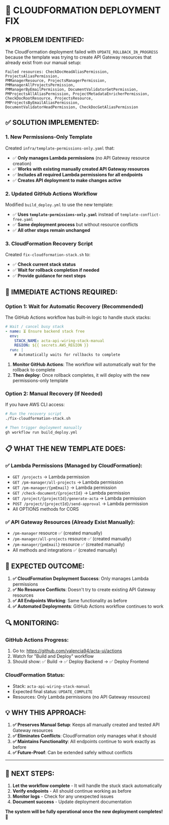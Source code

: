 # 🚨 CLOUDFORMATION DEPLOYMENT FIX

## ❌ **PROBLEM IDENTIFIED:**

The CloudFormation deployment failed with `UPDATE_ROLLBACK_IN_PROGRESS` because the template was trying to create API Gateway resources that already exist from our manual setup:

```
Failed resources: CheckDocHeadAliasPermission, ProjectsAliasPermission, 
PMManagerResource, ProjectsManagerPermission, PMManagerAllProjectsPermission, 
PMManagerByEmailPermission, DocumentValidatorGetPermission, 
PMProjectsAllAliasPermission, ProjectMetadataEnricherPermission, 
CheckDocRootResource, ProjectsResource, PMProjectsByEmailAliasPermission, 
DocumentValidatorHeadPermission, CheckDocGetAliasPermission
```

## ✅ **SOLUTION IMPLEMENTED:**

### **1. New Permissions-Only Template**
Created `infra/template-permissions-only.yaml` that:
- ✅ **Only manages Lambda permissions** (no API Gateway resource creation)
- ✅ **Works with existing manually created API Gateway resources**
- ✅ **Includes all required Lambda permissions for all endpoints**
- ✅ **Creates API deployment to make changes active**

### **2. Updated GitHub Actions Workflow**
Modified `build_deploy.yml` to use the new template:
- ✅ **Uses `template-permissions-only.yaml`** instead of `template-conflict-free.yaml`
- ✅ **Same deployment process** but without resource conflicts
- ✅ **All other steps remain unchanged**

### **3. CloudFormation Recovery Script**
Created `fix-cloudformation-stack.sh` to:
- ✅ **Check current stack status**
- ✅ **Wait for rollback completion if needed**
- ✅ **Provide guidance for next steps**

## 🔧 **IMMEDIATE ACTIONS REQUIRED:**

### **Option 1: Wait for Automatic Recovery (Recommended)**
The GitHub Actions workflow has built-in logic to handle stuck stacks:
```yaml
# Wait / cancel busy stack
- name: ⏳ Ensure backend stack free
  env:
    STACK_NAME: acta-api-wiring-stack-manual
    REGION: ${{ secrets.AWS_REGION }}
  run: |
    # Automatically waits for rollbacks to complete
```

1. **Monitor GitHub Actions**: The workflow will automatically wait for the rollback to complete
2. **Then deploy**: Once rollback completes, it will deploy with the new permissions-only template

### **Option 2: Manual Recovery (If Needed)**
If you have AWS CLI access:

```bash
# Run the recovery script
./fix-cloudformation-stack.sh

# Then trigger deployment manually
gh workflow run build_deploy.yml
```

## 📋 **WHAT THE NEW TEMPLATE DOES:**

### **✅ Lambda Permissions (Managed by CloudFormation):**
- `GET /projects` → Lambda permission
- `GET /pm-manager/all-projects` → Lambda permission  
- `GET /pm-manager/{pmEmail}` → Lambda permission
- `GET /check-document/{projectId}` → Lambda permission
- `GET /project/{projectId}/generate-acta` → Lambda permission
- `POST /project/{projectId}/send-approval` → Lambda permission
- All OPTIONS methods for CORS

### **✅ API Gateway Resources (Already Exist Manually):**
- `/pm-manager` resource ✅ (created manually)
- `/pm-manager/all-projects` resource ✅ (created manually)
- `/pm-manager/{pmEmail}` resource ✅ (created manually)
- All methods and integrations ✅ (created manually)

## 🎯 **EXPECTED OUTCOME:**

1. **✅ CloudFormation Deployment Success**: Only manages Lambda permissions
2. **✅ No Resource Conflicts**: Doesn't try to create existing API Gateway resources
3. **✅ All Endpoints Working**: Same functionality as before
4. **✅ Automated Deployments**: GitHub Actions workflow continues to work

## 🔍 **MONITORING:**

### **GitHub Actions Progress:**
1. Go to: https://github.com/valencia94/acta-ui/actions
2. Watch for "Build and Deploy" workflow
3. Should show: ✅ Build → ✅ Deploy Backend → ✅ Deploy Frontend

### **CloudFormation Status:**
- Stack: `acta-api-wiring-stack-manual`
- Expected final status: `UPDATE_COMPLETE`
- Resources: Only Lambda permissions (no API Gateway resources)

## 💡 **WHY THIS APPROACH:**

1. **✅ Preserves Manual Setup**: Keeps all manually created and tested API Gateway resources
2. **✅ Eliminates Conflicts**: CloudFormation only manages what it should
3. **✅ Maintains Functionality**: All endpoints continue to work exactly as before
4. **✅ Future-Proof**: Can be extended safely without conflicts

---

## 🚀 **NEXT STEPS:**

1. **Let the workflow complete** - It will handle the stuck stack automatically
2. **Verify endpoints** - All should continue working as before  
3. **Monitor logs** - Check for any unexpected issues
4. **Document success** - Update deployment documentation

**The system will be fully operational once the new deployment completes! 🎉**
